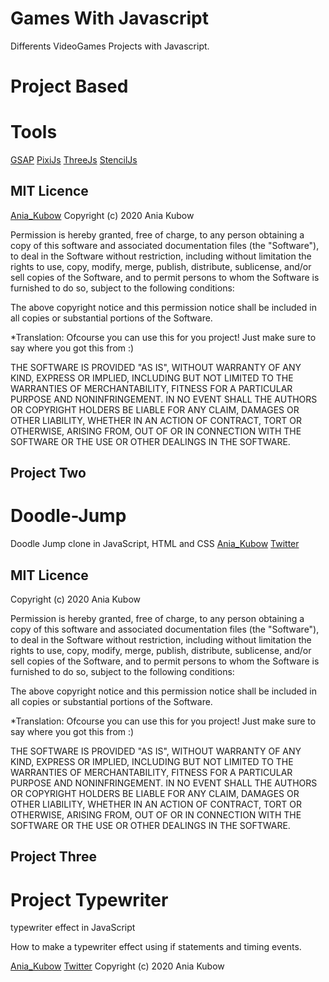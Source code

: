 # Games With Javascript

Differents VideoGames Projects with Javascript. 

# Project Based 

# Tools
[GSAP](https://greensock.com/gsap/)
[PixiJs](https://www.pixijs.com/)
[ThreeJs](https://threejs.org/)
[StencilJs](https://stenciljs.com/)
## MIT Licence

[Ania_Kubow](https://www.youtube.com/watch?v=3rsKUTCh0LU&t=31s)
Copyright (c) 2020 Ania Kubow

Permission is hereby granted, free of charge, to any person obtaining a copy of this software and associated documentation files (the "Software"), to deal in the Software without restriction, including without limitation the rights to use, copy, modify, merge, publish, distribute, sublicense, and/or sell copies of the Software, and to permit persons to whom the Software is furnished to do so, subject to the following conditions:

The above copyright notice and this permission notice shall be included in all copies or substantial portions of the Software.

*Translation: Ofcourse you can use this for you project! Just make sure to say where you got this from :)

THE SOFTWARE IS PROVIDED "AS IS", WITHOUT WARRANTY OF ANY KIND, EXPRESS OR IMPLIED, INCLUDING BUT NOT LIMITED TO THE WARRANTIES OF MERCHANTABILITY, FITNESS FOR A PARTICULAR PURPOSE AND NONINFRINGEMENT. IN NO EVENT SHALL THE AUTHORS OR COPYRIGHT HOLDERS BE LIABLE FOR ANY CLAIM, DAMAGES OR OTHER LIABILITY, WHETHER IN AN ACTION OF CONTRACT, TORT OR OTHERWISE, ARISING FROM, OUT OF OR IN CONNECTION WITH THE SOFTWARE OR THE USE OR OTHER DEALINGS IN THE SOFTWARE.

## Project Two
# Doodle-Jump

Doodle Jump clone in JavaScript, HTML and CSS
[Ania_Kubow](https://www.youtube.com/watch?v=YSEsSs3hB6A&t=2100s)
[Twitter](https://twitter.com/ania_kubow)
## MIT Licence
Copyright (c) 2020 Ania Kubow

Permission is hereby granted, free of charge, to any person obtaining a copy of this software and associated documentation files (the "Software"), to deal in the Software without restriction, including without limitation the rights to use, copy, modify, merge, publish, distribute, sublicense, and/or sell copies of the Software, and to permit persons to whom the Software is furnished to do so, subject to the following conditions:

The above copyright notice and this permission notice shall be included in all copies or substantial portions of the Software.

*Translation: Ofcourse you can use this for you project! Just make sure to say where you got this from :)

THE SOFTWARE IS PROVIDED "AS IS", WITHOUT WARRANTY OF ANY KIND, EXPRESS OR IMPLIED, INCLUDING BUT NOT LIMITED TO THE WARRANTIES OF MERCHANTABILITY, FITNESS FOR A PARTICULAR PURPOSE AND NONINFRINGEMENT. IN NO EVENT SHALL THE AUTHORS OR COPYRIGHT HOLDERS BE LIABLE FOR ANY CLAIM, DAMAGES OR OTHER LIABILITY, WHETHER IN AN ACTION OF CONTRACT, TORT OR OTHERWISE, ARISING FROM, OUT OF OR IN CONNECTION WITH THE SOFTWARE OR THE USE OR OTHER DEALINGS IN THE SOFTWARE.

## Project Three
# Project Typewriter

typewriter effect in JavaScript

 How to make a typewriter effect using if statements and timing events.

[Ania_Kubow](https://www.youtube.com/watch?v=mULM6KcF_mo&t=734s)
[Twitter](https://twitter.com/ania_kubow)
Copyright (c) 2020 Ania Kubow